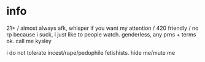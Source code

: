# info
21+ / almost always afk, whisper if you want my attention / 420 friendly / no rp because i suck, i just like to people watch. genderless, any prns + terms ok. call me kysley

i do not tolerate incest/rape/pedophile fetishists. hide me/mute me 
